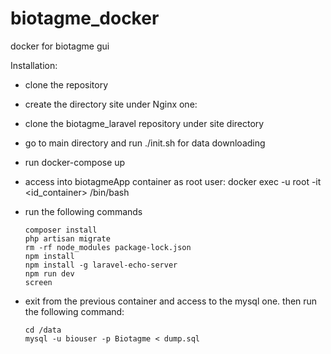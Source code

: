 # biotagme_docker
docker for biotagme gui

Installation:
 - clone the repository
 - create the directory site under Nginx one:
 - clone the biotagme_laravel repository under site directory
 - go to main directory and run ./init.sh for data downloading
 - run docker-compose up
 - access into biotagmeApp container as root user: docker exec -u root -it <id_container> /bin/bash
 - run the following commands

       composer install
       php artisan migrate
       rm -rf node_modules package-lock.json
       npm install
       npm install -g laravel-echo-server
       npm run dev
       screen
 - exit from the previous container and access to the mysql one. then run the following command:
        
       cd /data
       mysql -u biouser -p Biotagme < dump.sql

